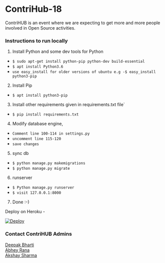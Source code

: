 # ContriHub-18
ContriHUB is an event where we are expecting to get more and more people involved in Open Source activities.


### Instructions to run locally

1. Install Python and some dev tools for Python 
  - `$ sudo apt-get install python-pip python-dev build-essential`
  - `$ apt install Python3.6`
  - `use easy_install for older versions of ubuntu e.g -$ easy_install python3-pip`
  
2. Install Pip
  - `$ apt install python3-pip`

3. Install other requirements given in requirements.txt file`
  - `$ pip install requirements.txt`

4. Modify database engine,
  - `Comment line 100-114 in settings.py` 
  - `uncomment line 115-120`
  - `save changes`

5. sync db
  - `$ python manage.py makemigrations`
  - `$ python manage.py migrate`

6. runserver
  - `$ Python manage.py runserver`
  - `$ visit 127.0.0.1:8000`

7. Done :-)


Deploy on Heroku - 

[![Deploy](https://www.herokucdn.com/deploy/button.png)](https://heroku.com/deploy)

<h3>Contact ContriHUB Admins </h3>

<a href="mailto:deepakbharti@mnnit.ac.in">Deepak Bharti</a><br>
<a href="mailto:abhey.mmnit@gmail.com">Abhey Rana</a><br>
<a href="mailto:akshay31057@gmail.com">Akshay Sharma</a>
